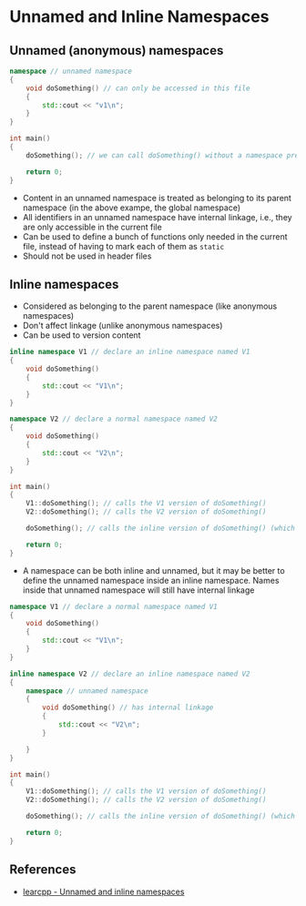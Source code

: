 # Unnamed and Inline Namespaces
## Unnamed (anonymous) namespaces
```cpp
namespace // unnamed namespace
{
    void doSomething() // can only be accessed in this file
    {
        std::cout << "v1\n";
    }
}

int main()
{
    doSomething(); // we can call doSomething() without a namespace prefix

    return 0;
}
```
* Content in an unnamed namespace is treated as belonging to its parent namespace (in the above exampe, the global namespace)
* All identifiers in an unnamed namespace have internal linkage, i.e., they are only accessible in the current file
* Can be used to define a bunch of functions only needed in the current file, instead of having to mark each of them as `static`
* Should not be used in header files

## Inline namespaces
* Considered as belonging to the parent namespace (like anonymous namespaces)
* Don't affect linkage (unlike anonymous namespaces)
* Can be used to version content
```cpp
inline namespace V1 // declare an inline namespace named V1
{
    void doSomething()
    {
        std::cout << "V1\n";
    }
}

namespace V2 // declare a normal namespace named V2
{
    void doSomething()
    {
        std::cout << "V2\n";
    }
}

int main()
{
    V1::doSomething(); // calls the V1 version of doSomething()
    V2::doSomething(); // calls the V2 version of doSomething()

    doSomething(); // calls the inline version of doSomething() (which is V1)

    return 0;
}
```

* A namespace can be both inline and unnamed, but it may be better to define the unnamed namespace inside an inline namespace. Names inside that unnamed namespace will still have internal linkage
```cpp
namespace V1 // declare a normal namespace named V1
{
    void doSomething()
    {
        std::cout << "V1\n";
    }
}

inline namespace V2 // declare an inline namespace named V2
{
    namespace // unnamed namespace
    {
        void doSomething() // has internal linkage
        {
            std::cout << "V2\n";
        }

    }
}

int main()
{
    V1::doSomething(); // calls the V1 version of doSomething()
    V2::doSomething(); // calls the V2 version of doSomething()

    doSomething(); // calls the inline version of doSomething() (which is V2)

    return 0;
}
```

## References
* [learcpp - Unnamed and inline namespaces](https://www.learncpp.com/cpp-tutorial/unnamed-and-inline-namespaces/)

